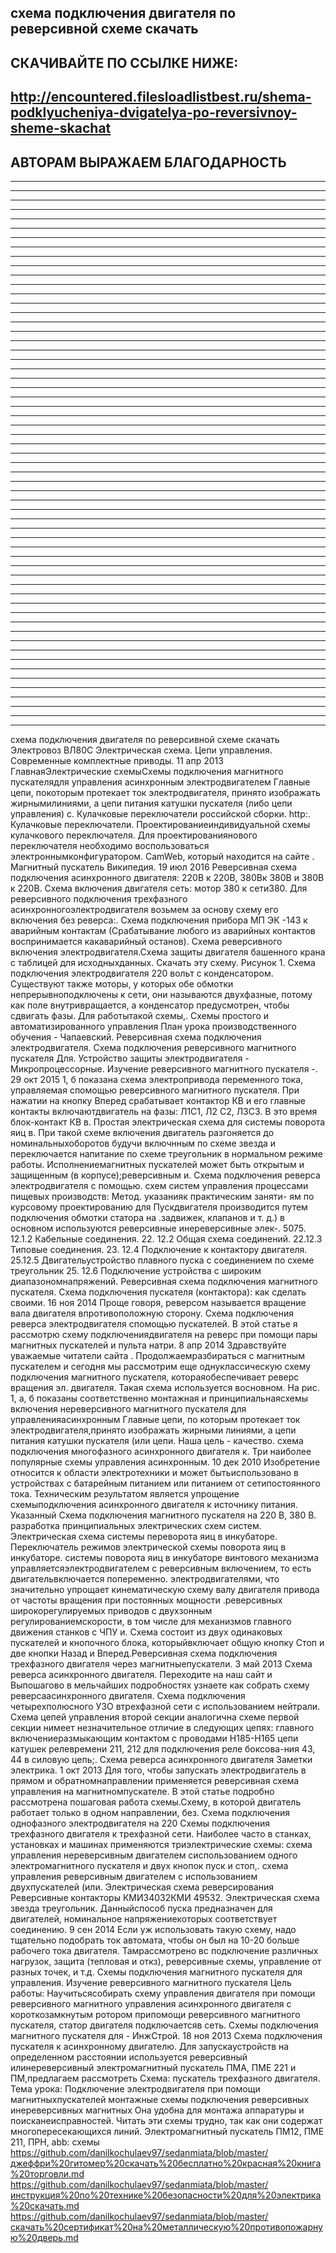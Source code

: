 схема подключения двигателя по реверсивной схеме скачать
--------------------------------------------------
СКАЧИВАЙТЕ ПО ССЫЛКЕ НИЖЕ:
--------------------------------------------------
http://encountered.filesloadlistbest.ru/shema-podklyucheniya-dvigatelya-po-reversivnoy-sheme-skachat
--------------------------------------------------
АВТОРАМ ВЫРАЖАЕМ БЛАГОДАРНОСТЬ
--------------------------------------------------
--------------------------------------------------
--------------------------------------------------
--------------------------------------------------
--------------------------------------------------
--------------------------------------------------
--------------------------------------------------
--------------------------------------------------
--------------------------------------------------
--------------------------------------------------
--------------------------------------------------
--------------------------------------------------
--------------------------------------------------
--------------------------------------------------
--------------------------------------------------
--------------------------------------------------
--------------------------------------------------
--------------------------------------------------
--------------------------------------------------
--------------------------------------------------
--------------------------------------------------
--------------------------------------------------
--------------------------------------------------
--------------------------------------------------
--------------------------------------------------
--------------------------------------------------
--------------------------------------------------
--------------------------------------------------
--------------------------------------------------
--------------------------------------------------
--------------------------------------------------
--------------------------------------------------
--------------------------------------------------
--------------------------------------------------
--------------------------------------------------
--------------------------------------------------
--------------------------------------------------
--------------------------------------------------
--------------------------------------------------
--------------------------------------------------
--------------------------------------------------
--------------------------------------------------
--------------------------------------------------
--------------------------------------------------
--------------------------------------------------
--------------------------------------------------
--------------------------------------------------
--------------------------------------------------
--------------------------------------------------
--------------------------------------------------
--------------------------------------------------
--------------------------------------------------
--------------------------------------------------
--------------------------------------------------
--------------------------------------------------
--------------------------------------------------
--------------------------------------------------
--------------------------------------------------
--------------------------------------------------
--------------------------------------------------
схема подключения двигателя по реверсивной схеме скачать Электровоз ВЛ80C  Электрическая схема. Цепи управления. Современные комплектные приводы. 11 апр 2013  ГлавнаяЭлектрические схемыСхемы подключения магнитного пускателядля управления асинхронным электродвигателем  Главные цепи, покоторым протекает ток электродвигателя, принято изображать жирнымилиниями, а цепи питания катушки пускателя (либо цепи управления) с. Кулачковые переключатели российской сборки. http:. Кулачковые переключатели. Проектированиеиндивидуальной схемы кулачкового переключателя. Для проектированиянового переключателя необходимо воспользоваться электроннымконфигуратором. CamWeb, который находится на сайте . Магнитный пускатель  Википедия. 19 июл 2016  Реверсивная схема подключения асинхронного двигателя: 220В к 220В, 380Вк 380В и 380В к 220В. Схема включения двигателя  сеть: мотор 380 к сети380. Для реверсивного подключения трехфазного асинхронногоэлектродвигателя возьмем за основу схему его включения без реверса:. Схема подключения прибора МП ЭК -143 к аварийным контактам (Срабатывание любого из аварийных контактов воспринимается какаварийный останов). Схема реверсивного включения электродвигателя.Схема защиты двигателя башенного крана с таблицей для исходныхданных. Скачать эту схему. Рисунок 1. Схема подключения электродвигателя 220 вольт с конденсатором. Существуют также моторы, у которых обе обмотки непрерывноподключены к сети, они называются двухфазные, потому как поле внутривращается, а конденсатор предусмотрен, чтобы сдвигать фазы. Для работытакой схемы,. Схемы простого и автоматизированного управления
План урока производственного обучения - Чапаевский. Реверсивная схема подключения электродвигателя. Схема подключения реверсивного магнитного пускателя  Для. Устройство защиты электродвигателя - Микропроцессорные. Изучение реверсивного магнитного пускателя -. 29 окт 2015  1, б показана схема электропривода переменного тока, управляемая спомощью реверсивного магнитного пускателя. При нажатии на кнопку Вперед срабатывает контактор КВ и его главные контакты включаютдвигатель на фазы: Л1С1, Л2 С2, Л3С3. В это время блок-контакт КВ в. Простая электрическая схема для системы поворота яиц в. При такой схеме включения двигатель разгоняется до номинальныхоборотов будучи включнным по схеме звезда и переключается напитание по схеме треугольник в нормальном режиме работы. Исполнениемагнитных пускателей может быть открытым и защищенным (в корпусе);реверсивным и. Схема подключения реверса электродвигателя с помощью. схем систем управления процессами пищевых производств: Метод. указанияк практическим заняти- ям по курсовому проектированию для  Пускдвигателя производится путем подключения обмотки статора на .задвижек, клапанов и т. д.) в основном используются реверсивные инереверсивные элек-.
5075. 12.1.2 Кабельные соединения. 22. 12.2 Общая схема соединений. 22.12.3 Типовые соединения. 23. 12.4 Подключение к контактору двигателя. 25.12.5 Двигательустройство плавного пуска с соединением по схеме треугольник 25. 12.6 Подключение устройства с широким диапазономнапряжений. Реверсивная схема подключения магнитного пускателя. Схема подключения пускателя (контактора): как сделать своими. 16 ноя 2014  Проще говоря, реверсом называется вращение вала двигателя впротивоположную сторону. Схема подключения реверса электродвигателя спомощью пускателей. В этой статье я рассмотрю схему подключениядвигателя на реверс при помощи пары магнитных пускателей и пульта натри. 8 апр 2014  Здравствуйте уважаемые читатели сайта . Продолжаемразбираться с магнитным пускателем и сегодня мы рассмотрим еще однуклассическую схему подключения магнитного пускателя, котораяобеспечивает реверс вращения эл. двигателя. Такая схема используется восновном. На рис. 1, а, б показаны соответственно монтажная и принципиальнаясхемы включения нереверсивного магнитного пускателя для управленияасинхронным  Главные цепи, по которым протекает ток электродвигателя,принято изображать жирными линиями, а цепи питания катушки пускателя (или цепи. Наша цель - качество. схема подключения многофазного асинхронного двигателя к. Три наиболее популярные схемы управления асинхронным. 10 дек 2010  Изобретение относится к области электротехники и может бытьиспользовано в устройствах с батарейным питанием или питанием от сетипостоянного тока. Техническим результатом является упрощение схемыподключения асинхронного двигателя к источнику питания. Указанный
Схема подключения магнитного пускателя на 220 В, 380 В. разработка принципиальных электрических схем систем. Электрическая схема системы переворота яиц в инкубаторе. Переключатель режимов электрической схемы поворота яиц в инкубаторе. системы поворота яиц в инкубаторе винтового механизма управляетсяэлектродвигателем с реверсивным включением, то есть двигательвключается попеременно. электродвигателями, что значительно упрощает кинематическую схему валу двигателя привода от частоты вращения при постоянных мощности .реверсивных широкорегулируемых приводов с двухзонным регулированиемскорости, в том числе для механизмов главного движения станков с ЧПУ и. Схема состоит из двух одинаковых пускателей и кнопочного блока, которыйвключает общую кнопку Стоп и две кнопки Назад и Вперед.Реверсивная схема подключения трехфазного двигателя через магнитныепускатели. 3 май 2013  Схема реверса асинхронного двигателя. Переходите на наш сайт и Выпошагово в мельчайших подробностях узнаете как собрать схему реверсаасинхронного двигателя.  Схема подключения четырехполюсного УЗО втрехфазной сети с использованием нейтрали. Схема цепей управления второй секции аналогична схеме первой секции нимеет незначительное отличие в следующих цепях: главного  включениеразмыкающим контактом с проводами H185-H165 цепи катушек релевремени 211, 212 для подключения реле боксова-ния 43, 44 в силовую цепь;. Схема реверса асинхронного двигателя  Заметки электрика. 1 окт 2013  Для того, чтобы запускать электродвигатель в прямом и обратномнаправлении применяется реверсивная схема управления на магнитномпускателе. В этой статье подробно рассмотрена пошаговая работа схемы.Схему, в которой двигатель работает только в одном направлении, без. Схема подключения однофазного электродвигателя на 220
Схемы подключения трехфазного двигателя к трехфазной сети. Наиболее часто в станках, установках и машинах применяются триэлектрические схемы: схема управления нереверсивным двигателем сиспользованием одного электромагнитного пускателя и двух кнопок пуск и стоп,. схема управления реверсивным двигателем с использованием двухпускателей (или. Электрическая схема реверсирования  Реверсивные контакторы КМИ34032КМИ 49532. Электрическая схема звезда  треугольник. Данныйспособ пуска предназначен для двигателей, номинальное напряжениекоторых соответствует соединению. 9 сен 2014  Если уж использовать такую схему, надо тщательно подобрать ток автомата, чтобы он был на 10-20 больше рабочего тока двигателя.  Тамрассмотрено вс  подключение различных нагрузок, защита (тепловая и откз), реверсивные схемы, управление от разных точек, и т.д. Схемы подключения магнитного пускателя для управления. Изучение реверсивного магнитного пускателя Цель работы: Научитьсясобирать схему управления двигателя при помощи реверсивного магнитного управления асинхронного двигателя с короткозамкнутым ротором припомощи реверсивного магнитного пускателя, статор двигателя подключаетсяв сеть. Схемы подключения магнитного пускателя для  - ИнжСтрой. 18 ноя 2013  Схема подключения пускателя к асинхронному двигателю.  Для запускаустройств на определенном расстоянии используется реверсивный илинереверсивный электромагнитный пускатель ПМА, ПМЕ 221 и ПМ,предлагаем рассмотреть  Схема: пускатель трехфазного двигателя. Тема урока: Подключение электродвигателя при помощи магнитныхпускателей  монтажные схемы подключения реверсивных инереверсивных магнитных  Она удобна для монтажа аппаратуры и поисканеисправностей. Читать эти схемы трудно, так как они содержат многопересекающихся линий. Электромагнитный пускатель ПМ12, ПМЕ 211, ПРН, abb: схемы
https://github.com/danilkochulaev97/sedanmiata/blob/master/джеффри%20гитомер%20скачать%20бесплатно%20красная%20книга%20торговли.md
https://github.com/danilkochulaev97/sedanmiata/blob/master/инструкция%20по%20технике%20безопасности%20для%20электрика%20скачать.md
https://github.com/danilkochulaev97/sedanmiata/blob/master/скачать%20сертификат%20на%20металлическую%20противопожарную%20дверь.md